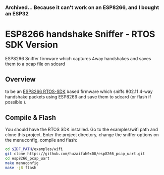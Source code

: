 ### Archived... Because it can't work on an ESP8266, and I bought an ESP32
# ESP8266 handshake Sniffer - RTOS SDK Version

ESP8266 Sniffer firmware which captures 4way handshakes and saves them to a pcap file on sdcard

## Overview

to be an [ESP8266 RTOS-SDK](https://github.com/espressif/ESP8266_RTOS_SDK) based firmware which sniffs 802.11 4-way handshake packets using 
ESP8266 and save them to sdcard (or flash if possible ).

## Compile & Flash

You should have the RTOS SDK installed. Go to the examples/wifi path and clone
this project. Enter the project directory, change the sniffer options on the
menuconfig, compile and flash:

```sh
cd $IDF_PATH/examples/wifi
git clone https://github.com/huzaifah0x00/esp8266_pcap_uart.git
cd esp8266_pcap_uart
make menuconfig
make -j8 flash
```
